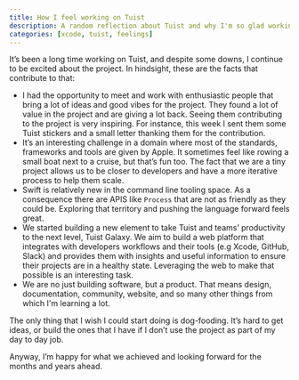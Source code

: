 ```yaml
---
title: How I feel working on Tuist
description: A random reflection about Tuist and why I'm so glad working on it.
categories: [xcode, tuist, feelings]
---
```


It’s been a long time working on Tuist, and despite some downs, I continue to be excited about the project. In hindsight, these are the facts that contribute to that:

- I had the opportunity to meet and work with enthusiastic people that bring a lot of ideas and good vibes for the project. They found a lot of value in the project and are giving a lot back. Seeing them contributing to the project is very inspiring. For instance, this week I sent them some Tuist stickers and a small letter thanking them for the contribution.
- It’s an interesting challenge in a domain where most of the standards, frameworks and tools are given by Apple. It sometimes feel like rowing a small boat next to a cruise, but that’s fun too. The fact that we are a tiny project allows us to be closer to developers and have a more iterative process to help them scale.
- Swift is relatively new in the command line tooling space. As a consequence there are APIS like `Process` that are not as friendly as they could be. Exploring that territory and pushing the language forward feels great.
- We started building a new element to take Tuist and teams’ productivity to the next level, Tuist Galaxy. We aim to build a web platform that integrates with developers workflows and their tools (e.g Xcode, GitHub, Slack) and provides them with insights and useful information to ensure their projects are in a healthy state. Leveraging the web to make that possible is an interesting task.
- We are no just building software, but a product. That means design, documentation, community, website, and so many other things from which I'm learning a lot.

The only thing that I wish I could start doing is dog-fooding. It’s hard to get ideas, or build the ones that I have if I don’t use the project as part of my day to day job.

Anyway, I’m happy for what we achieved and looking forward for the months and years ahead.
